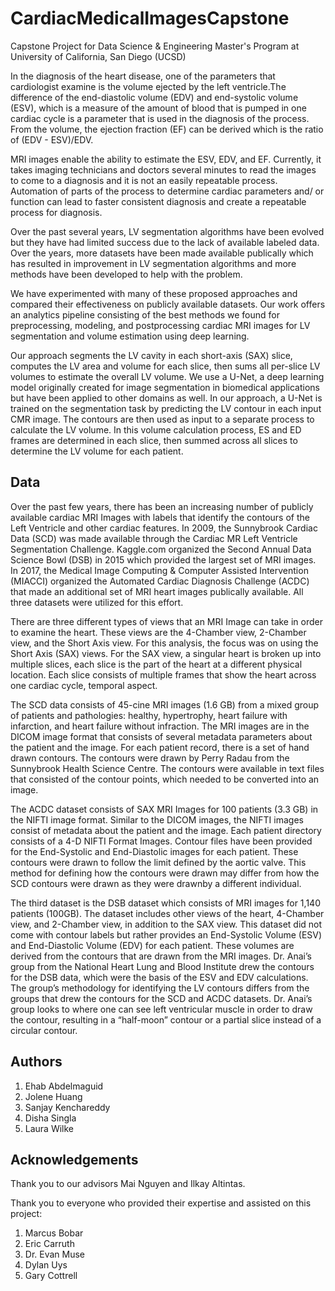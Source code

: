# CardiacMedicalImagesCapstone

Capstone Project for Data Science & Engineering Master's Program at University of California, San Diego (UCSD)

In the diagnosis of the heart disease, one of the parameters that cardiologist examine is the volume ejected by the left ventricle.The difference of the end-diastolic volume (EDV) and end-systolic volume (ESV), which is a measure of the amount of blood that is pumped in one cardiac cycle is a parameter that is used in the diagnosis of the process. From the volume, the ejection fraction (EF) can be derived which is the ratio of (EDV - ESV)/EDV.

MRI images enable the ability to estimate the ESV, EDV, and EF. Currently, it takes imaging technicians and doctors several minutes to read the images to come to a diagnosis and it is not an easily repeatable process. Automation of parts of the process to determine cardiac parameters and/ or function can lead to faster consistent diagnosis and create a repeatable process for diagnosis.

Over the past several years, LV segmentation algorithms have been evolved but they have had limited success due to the lack of available labeled data. Over the years, more datasets have been made available publically which has resulted in improvement in LV segmentation algorithms and more methods have been developed to help with the problem.

We have experimented with many of these proposed approaches and compared their effectiveness on publicly available datasets. Our work offers an analytics pipeline consisting of the best methods we found for preprocessing, modeling, and postprocessing cardiac MRI images for LV segmentation and volume estimation using deep learning.

Our approach segments the LV cavity in each short-axis (SAX) slice, computes the LV area and volume for each slice, then sums all per-slice LV volumes to estimate the overall LV volume. We use a U-Net, a deep learning model originally created for image segmentation in biomedical applications but have been applied to other domains as well. In our approach, a U-Net is trained on the segmentation task by predicting the LV contour in each input CMR image. The contours are then used as input to a separate process to calculate the LV volume. In this volume calculation process, ES and ED frames are determined in each slice, then summed across all slices to determine the LV volume for each patient.

##  Data
Over the past few years, there has been an increasing number of publicly available cardiac MRI Images with labels that identify the contours of the Left Ventricle and other cardiac features. In 2009, the Sunnybrook Cardiac Data (SCD) was made available through the Cardiac MR Left Ventricle Segmentation Challenge. Kaggle.com organized the Second Annual Data Science Bowl (DSB) in 2015 which provided the largest set of MRI images. In 2017, the Medical Image Computing & Computer Assisted Intervention (MIACCI) organized the Automated Cardiac Diagnosis Challenge (ACDC) that made an additional set of MRI heart images publically available. All three datasets were utilized for this effort.

There are three different types of views that an MRI Image can take in order to examine the heart. These views are the 4-Chamber view, 2-Chamber view, and the Short Axis view. For this analysis, the focus was on using the Short Axis (SAX) views. For the SAX view, a singular heart is broken up into multiple slices, each slice is the part of the heart at a different physical location. Each slice consists of multiple frames that show the heart across one cardiac cycle, temporal aspect. 

The SCD data consists of 45-cine MRI images (1.6 GB) from a mixed group of patients and pathologies: healthy, hypertrophy, heart failure with infarction, and heart failure without infraction. The MRI images are in the DICOM image format that consists of several metadata parameters about the patient and the image. For each patient record, there is a set of hand drawn contours. The contours were drawn by Perry Radau from the Sunnybrook Health Science Centre. The contours were available in text files that consisted of the contour points, which needed to be converted into an image. 

The ACDC dataset consists of SAX MRI Images for 100 patients (3.3 GB) in the NIFTI image format. Similar to the DICOM images, the NIFTI images consist of metadata about the patient and the image. Each patient directory consists of a 4-D NIFTI Format Images. Contour files have been provided for the End-Systolic and End-Diastolic images for each patient. These contours were drawn to follow the limit defined by the aortic valve. This method for defining how the contours were drawn may differ from how the SCD contours were drawn as they were drawnby a different individual. 

The third dataset is the DSB dataset which consists of MRI images for 1,140 patients (100GB). The dataset includes other views of the heart, 4-Chamber view, and 2-Chamber view, in addition to the SAX view. This dataset did not come with contour labels but rather provides an End-Systolic Volume (ESV) and End-Diastolic Volume (EDV) for each patient. These volumes are derived from the contours that are drawn from the MRI images. Dr. Anai’s group from the National Heart Lung and Blood Institute drew the contours for the DSB data, which were the basis of the ESV and EDV calculations. The group’s methodology for identifying the LV contours differs from the groups that drew the contours for the SCD and ACDC datasets. Dr. Anai’s group looks to where one can see left ventricular muscle in order to draw the contour, resulting in a “half-moon” contour or a partial slice instead of a circular contour. 

##  Authors

1. Ehab Abdelmaguid 
2. Jolene Huang 
3. Sanjay Kenchareddy 
4. Disha Singla 
5. Laura Wilke

##  Acknowledgements

Thank you to our advisors Mai Nguyen and Ilkay Altintas.

Thank you to everyone who provided their expertise and assisted on this project:
1. Marcus Bobar
2. Eric Carruth
3. Dr. Evan Muse
4. Dylan Uys
5. Gary Cottrell



